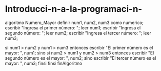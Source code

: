 # Introducci-n-a-la-programaci-n-
algoritmo Numero_Mayor
 definir num1, num2, num3 como numerico;
 escribir "Ingresa el primer número: ";
 leer num1;
 escribir "Ingresa el segundo número: ";
 leer num2;
 escribir "Ingresa el tercer número: ";
 leer num3;
 
 si num1 > num2 y num1 > num3 entonces 
   escribir "El primer número es el mayor: ", num1;
 sino 
   si num2 > num1 y num2 > num3 entonces 
     escribir "El segundo número es el mayor: ", num2;
   sino
     escribir "El tercer número es el mayor: ", num3;
   finsi
 finsi
finAlgoritmo
